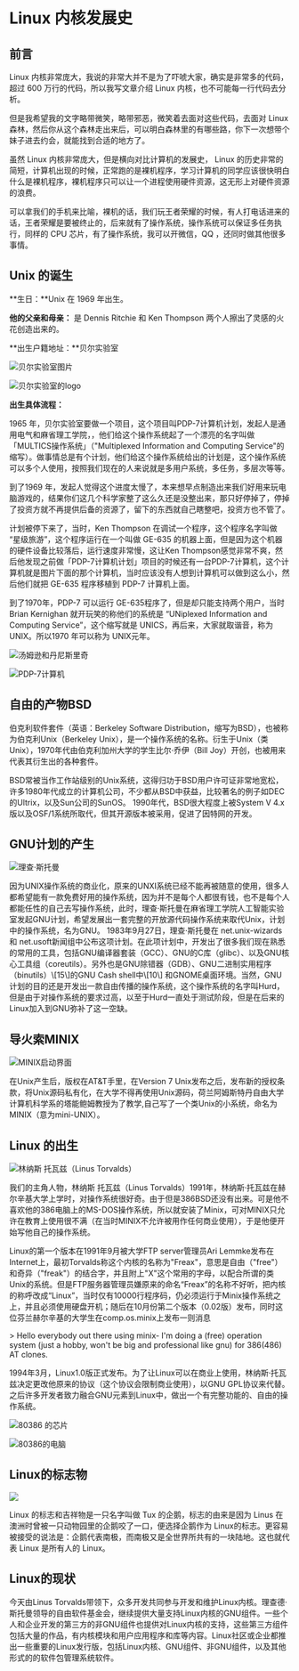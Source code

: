 # Linux 内核发展史

## 前言

Linux 内核非常庞大，我说的非常大并不是为了吓唬大家，确实是非常多的代码，超过 600 万行的代码，所以我写文章介绍 Linux 内核，也不可能每一行代码去分析。

但是我希望我的文字略带微笑，略带邪恶，微笑着去面对这些代码，去面对 Linux 森林，然后你从这个森林走出来后，可以明白森林里的有哪些路，你下一次想带个妹子进去约会，就能找到合适的地方了。

虽然 Linux 内核非常庞大，但是横向对比计算机的发展史， Linux 的历史非常的简短，计算机出现的时候，正常跑的是裸机程序，学习计算机的同学应该很快明白什么是裸机程序，裸机程序只可以让一个进程使用硬件资源，这无形上对硬件资源的浪费。

可以拿我们的手机来比喻，裸机的话，我们玩王者荣耀的时候，有人打电话进来的话，王者荣耀是要被终止的，后来就有了操作系统，操作系统可以保证多任务执行，同样的 CPU 芯片，有了操作系统，我可以开微信，QQ ，还同时做其他很多事情。

## Unix 的诞生

**生日：**Unix 在 1969 年出生。

**他的父亲和母亲：** 是 Dennis Ritchie 和 Ken Thompson 两个人擦出了灵感的火花创造出来的。

**出生户籍地址：**贝尔实验室

![&#x8D1D;&#x5C14;&#x5B9E;&#x9A8C;&#x5BA4;&#x56FE;&#x7247;](.gitbook/assets/image-9.png)

![&#x8D1D;&#x5C14;&#x5B9E;&#x9A8C;&#x5BA4;&#x7684;logo](.gitbook/assets/image-1.png)

**出生具体流程：**

1965 年，贝尔实验室要做一个项目，这个项目叫PDP-7计算机计划，发起人是通用电气和麻省理工学院，，他们给这个操作系统起了一个漂亮的名字叫做「MULTICS操作系统」（"Multiplexed Information and Computing Service"的缩写）。做事情总是有个计划，他们给这个操作系统给出的计划是，这个操作系统可以多个人使用，按照我们现在的人来说就是多用户系统，多任务，多层次等等。

到了1969 年，发起人觉得这个进度太慢了，本来想早点制造出来我们好用来玩电脑游戏的，结果你们这几个科学家整了这么久还是没整出来，那只好停掉了，停掉了投资方就不再提供后备的资源了，留下的东西就自己瞎整吧，投资方也不管了。

计划被停下来了，当时，Ken Thompson 在调试一个程序，这个程序名字叫做 “星级旅游”，这个程序运行在一个叫做 GE-635 的机器上面，但是因为这个机器的硬件设备比较落后，运行速度非常慢，这让Ken Thompson感觉非常不爽，然后他发现之前做「PDP-7计算机计划」项目的时候还有一台PDP-7计算机，这个计算机就是图片下面的那个计算机，当时应该没有人想到计算机可以做到这么小，然后他们就把 GE-635 程序移植到 PDP-7 计算机上面。

到了1970年，PDP-7 可以运行 GE-635程序了，但是却只能支持两个用户，当时 Brian Kernighan 就开玩笑的称他们的系统是 “UNiplexed Information and Computing Service”，这个缩写就是 UNICS，再后来，大家就取谐音，称为 UNIX。所以1970 年可以称为 UNIX元年。

![&#x6C64;&#x59C6;&#x900A;&#x548C;&#x4E39;&#x5C3C;&#x65AF;&#x91CC;&#x5947;](.gitbook/assets/image-6.png)

![PDP-7&#x8BA1;&#x7B97;&#x673A;](.gitbook/assets/image-4.png)

## 自由的产物BSD

伯克利软件套件（英语：Berkeley Software Distribution，缩写为BSD），也被称为伯克利Unix（Berkeley Unix），是一个操作系统的名称。衍生于Unix（类Unix），1970年代由伯克利加州大学的学生比尔·乔伊（Bill Joy）开创，也被用来代表其衍生出的各种套件。

BSD常被当作工作站级别的Unix系统，这得归功于BSD用户许可证非常地宽松，许多1980年代成立的计算机公司，不少都从BSD中获益，比较著名的例子如DEC的Ultrix，以及Sun公司的SunOS。 1990年代，BSD很大程度上被System V 4.x版以及OSF/1系统所取代，但其开源版本被采用，促进了因特网的开发。

## GNU计划的产生

![&#x7406;&#x67E5;&#xB7;&#x65AF;&#x6258;&#x66FC;](.gitbook/assets/image-5.png)

因为UNIX操作系统的商业化，原来的UNXI系统已经不能再被随意的使用，很多人都希望能有一款免费好用的操作系统，因为并不是每个人都很有钱，也不是每个人都能任性的自己去写操作系统，此时，理查·斯托曼在麻省理工学院人工智能实验室发起GNU计划，希望发展出一套完整的开放源代码操作系统来取代Unix，计划中的操作系统，名为GNU。 1983年9月27日，理查·斯托曼在 net.unix-wizards 和 net.usoft新闻组中公布这项计划。在此项计划中，开发出了很多我们现在熟悉的常用的工具，包括GNU编译器套装（GCC）、GNU的C库（glibc）、以及GNU核心工具组（coreutils）。另外也是GNU除错器（GDB）、GNU二进制实用程序（binutils）\\[15\\]的GNU Cash shell中\\[10\\] 和GNOME桌面环境。当然，GNU计划的目的还是开发出一款自由传播的操作系统，这个操作系统的名字叫Hurd，但是由于对操作系统的要求过高，以至于Hurd一直处于测试阶段，但是在后来的Linux加入到GNU弥补了这一空缺。

## 导火索MINIX

![MINIX&#x542F;&#x52A8;&#x754C;&#x9762;](.gitbook/assets/image.png)

在Unix产生后，版权在AT&T手里，在Version 7 Unix发布之后，发布新的授权条款，将Unix源码私有化，在大学不得再使用Unix源码，荷兰阿姆斯特丹自由大学计算机科学系的塔能鲍姆教授为了教学,自己写了一个类Unix的小系统，命名为MINIX（意为mini-UNIX）。

## Linux 的出生

![&#x6797;&#x7EB3;&#x65AF; &#x6258;&#x74E6;&#x5179;&#xFF08;Linus Torvalds&#xFF09;](.gitbook/assets/image-2.png)

我们的主角人物，林纳斯 托瓦兹（Linus Torvalds）1991年，林纳斯·托瓦兹在赫尔辛基大学上学时，对操作系统很好奇。由于但是386BSD还没有出来。可是他不喜欢他的386电脑上的MS-DOS操作系统，所以就安装了Minix，可对MINIX只允许在教育上使用很不满（在当时MINIX不允许被用作任何商业使用），于是他便开始写他自己的操作系统。

Linux的第一个版本在1991年9月被大学FTP server管理员Ari Lemmke发布在Internet上，最初Torvalds称这个内核的名称为"Freax"，意思是自由（"free"）和奇异（"freak"）的结合字，并且附上"X"这个常用的字母，以配合所谓的类Unix的系统。但是FTP服务器管理员嫌原来的命名“Freax”的名称不好听，把内核的称呼改成“Linux”，当时仅有10000行程序码，仍必须运行于Minix操作系统之上，并且必须使用硬盘开机；随后在10月份第二个版本（0.02版）发布，同时这位芬兰赫尔辛基的大学生在comp.os.minix上发布一则消息

&gt; Hello everybody out there using minix- I'm doing a \(free\) operation system \(just a hobby, won't be big and professional like gnu\) for 386\(486\) AT clones.

1994年3月，Linux1.0版正式发布。为了让Linux可以在商业上使用，林纳斯·托瓦兹决定更改他原来的协议（这个协议会限制商业使用），以GNU GPL协议来代替。之后许多开发者致力融合GNU元素到Linux中，做出一个有完整功能的、自由的操作系统。

![80386 &#x7684;&#x82AF;&#x7247;](.gitbook/assets/image-7.png)

![80386&#x7684;&#x7535;&#x8111;](.gitbook/assets/image-3.png)

## Linux的标志物

![](.gitbook/assets/image-8.png)

Linux 的标志和吉祥物是一只名字叫做 Tux 的企鹅，标志的由来是因为 Linus 在澳洲时曾被一只动物园里的企鹅咬了一口，便选择企鹅作为 Linux的标志。更容易被接受的说法是：企鹅代表南极，而南极又是全世界所共有的一块陆地。这也就代表 Linux 是所有人的 Linux。

## Linux的现状

今天由Linus Torvalds带领下，众多开发共同参与开发和维护Linux内核。理查德·斯托曼领导的自由软件基金会，继续提供大量支持Linux内核的GNU组件。一些个人和企业开发的第三方的非GNU组件也提供对Linux内核的支持，这些第三方组件包括大量的作品，有内核模块和用户应用程序和库等内容。Linux社区或企业都推出一些重要的Linux发行版，包括Linux内核、GNU组件、非GNU组件，以及其他形式的的软件包管理系统软件。

